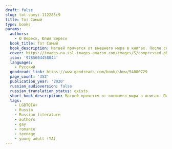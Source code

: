 ```yaml
---
draft: false
slug: tot-samyi-112285c9
title: Тот Самый
type: books
params:
  authors:
    - Ю Вереск, Юлия Вереск
  book_title: Тот Самый
  book_description: Матвей прячется от внешнего мира в книгах. После семейной трагедии он еще больше замыкается в себе, а в густом воздухе старого дома, где он живет с мамой и сестрой, постоянно вспыхивают ссоры и недопонимания. Но одна случайная встреча жарким летним днем навсегда меняет представления Матвея о себе, о любви и о мире.
  cover: https://images-na.ssl-images-amazon.com/images/S/compressed.photo.goodreads.com/books/1592061462i/54000729.jpg
  isbn: '9785604458044'
  languages:
    - Русский
  goodreads_link: https://www.goodreads.com/book/show/54000729
  page_count: '352'
  publication_year: '2020'
  russian_audioversion: false
  russian_translation_status: exists
  short_book_description: Матвей прячется от внешнего мира в книгах. После семейной трагедии он еще больше замыкается в себе, а в густом воздухе старого дома, где он живет с мамой и сестрой, постоянно вспыхивают ссоры и...
  tags:
    - LGBTQIA+
    - Russia
    - Russian literature
    - authors
    - gay
    - romance
    - teenage
    - young adult (YA)
---
```



